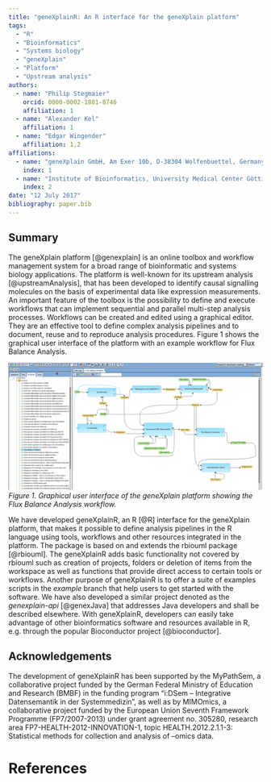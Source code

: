 ```yaml
---
title: "geneXplainR: An R interface for the geneXplain platform"
tags:
  - "R"
  - "Bioinformatics"
  - "Systems biology"
  - "geneXplain"
  - "Platform"
  - "Upstream analysis"
authors:
  - name: "Philip Stegmaier"
    orcid: 0000-0002-1881-8746
    affiliation: 1
  - name: "Alexander Kel"
    affiliation: 1
  - name: "Edgar Wingender"
    affiliation: 1,2
affiliations:
  - name: "geneXplain GmbH, Am Exer 10b, D-38304 Wolfenbuettel, Germany"
    index: 1
  - name: "Institute of Bioinformatics, University Medical Center Göttingen, D-37077 Göttingen, Germany"
    index: 2
date: "12 July 2017"
bibliography: paper.bib
---
```


## Summary

The geneXplain platform [@genexplain] is an online toolbox and workflow management
system for a broad range of bioinformatic and systems biology applications. The 
platform is well-known for its upstream analysis [@upstreamAnalysis], that has 
been developed to identify causal signalling molecules on the basis of experimental
data like expression measurements. An important feature of the toolbox is the
possibility to define and execute workflows that can implement sequential and
parallel multi-step analysis processes.  Workflows can be created and edited using 
a graphical editor. They are an effective tool to define complex analysis pipelines
and to document, reuse and to reproduce analysis procedures. Figure 1 shows the 
graphical user interface of the platform with an example workflow for Flux Balance Analysis.

![A workflow in the geneXplain platform](workflow.png)
*Figure 1. Graphical user interface of the geneXplain platform showing the Flux Balance Analysis workflow.*

We have developed geneXplainR, an R [@R] interface for the geneXplain platform, that
makes it possible to define analysis pipelines in the R language using
tools, workflows and other resources integrated in the platform. The package
is based on and extends the rbiouml package [@rbiouml]. The geneXplainR adds basic 
functionality not covered by rbiouml such as creation of projects, folders 
or deletion of items from the workspace as well as functions that provide 
direct access to certain tools or workflows. Another purpose of geneXplainR is
to offer a suite of examples scripts in the *example* branch that help users
to get started with the software. We have also developed a similar project denoted as
the *genexplain-api* [@genexJava] that addresses Java developers and
shall be described elsewhere. With geneXplainR, developers can easily take advantage
of other bioinformatics software and resources available in R, e.g. through
the popular Bioconductor project [@bioconductor].

## Acknowledgements

The development of geneXplainR has been supported by the MyPathSem,
a collaborative project funded by the German Federal Ministry of Education 
and Research (BMBF) in the funding program “i:DSem – Integrative Datensemantik
in der Systemmedizin”, as well as by MIMOmics, a collaborative project funded 
by the European Union Seventh Framework Programme (FP7/2007-2013) under grant
agreement no. 305280, research area FP7-HEALTH-2012-INNOVATION-1, topic 
HEALTH.2012.2.1.1-3: Statistical methods for collection and analysis of –omics data.

# References
